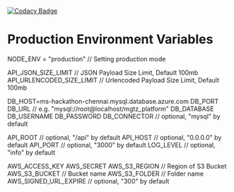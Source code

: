 [![Codacy Badge](https://api.codacy.com/project/badge/Grade/4884a72b545947dd84ed6061fe5614d2)](https://www.codacy.com?utm_source=gitlab.com&amp;utm_medium=referral&amp;utm_content=mgtz-platform/mgtz-platform-backend-int&amp;utm_campaign=Badge_Grade)


# Production Environment Variables

NODE_ENV = "production" // Setting production mode

API_JSON_SIZE_LIMIT // JSON Payload Size Limit, Default 100mb
API_URLENCODED_SIZE_LIMIT // Urlencoded Payload Size Limit, Default 100mb

DB_HOST=ms-hackathon-chennai.mysql.database.azure.com
DB_PORT
DB_URL // e.g. "mysql://root@localhost/mgtz_platform"
DB_DATABASE
DB_USERNAME
DB_PASSWORD
DB_CONNECTOR // optional, "mysql" by default

API_ROOT // optional, "/api" by default
API_HOST // optional, "0.0.0.0" by default
API_PORT // optional, "3000" by default
LOG_LEVEL // optional, "info" by default

AWS_ACCESS_KEY
AWS_SECRET
AWS_S3_REGION // Region of S3 Bucket
AWS_S3_BUCKET // Bucket name
AWS_S3_FOLDER // Folder name
AWS_SIGNED_URL_EXPIRE // optional, "300" by default
